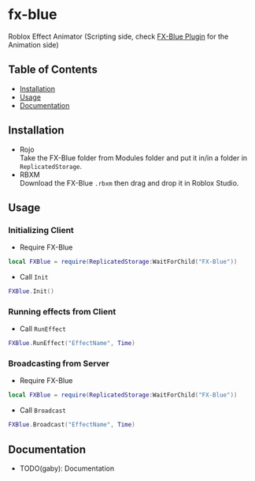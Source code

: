 # fx-blue
Roblox Effect Animator
(Scripting side, check [FX-Blue Plugin](https://github.com/3gabyxD/fx-blue) for the Animation side)

## Table of Contents
- [Installation](#installation)
- [Usage](#usage)
- [Documentation](#Documentation)

## Installation
- Rojo\
Take the FX-Blue folder from Modules folder and put it in/in a folder in `ReplicatedStorage`.
- RBXM\
Download the FX-Blue `.rbxm` then drag and drop it in Roblox Studio.

## Usage
### Initializing Client
- Require FX-Blue
```lua
local FXBlue = require(ReplicatedStorage:WaitForChild("FX-Blue"))
```
- Call `Init`
```lua
FXBlue.Init()
```
### Running effects from Client
- Call `RunEffect`
```lua
FXBlue.RunEffect("EffectName", Time)
```
### Broadcasting from Server
- Require FX-Blue
```lua
local FXBlue = require(ReplicatedStorage:WaitForChild("FX-Blue"))
```
- Call `Broadcast`
```lua
FXBlue.Broadcast("EffectName", Time)
```

## Documentation
- TODO(gaby): Documentation
